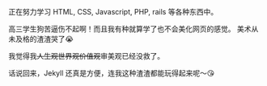 
正在努力学习 HTML, CSS, Javascript, PHP, rails 等各种东西中。

高三学生狗苦逼伤不起啊！而且我有种就算学了也不会美化网页的感觉。
美术从未及格的渣渣哭了:sob:

我觉得我<del>人生观世界观价值观</del>审美观已经没救了。

话说回来，Jekyll 还真是方便，连我这种渣渣都能玩得起来呢～:kissing_heart:

